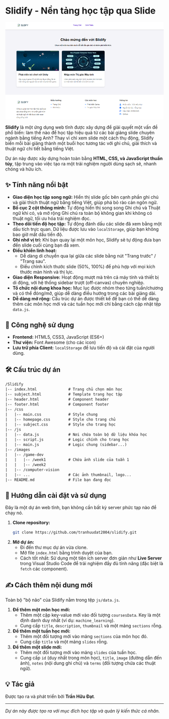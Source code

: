 # Slidify - Nền tảng học tập qua Slide

![Slidify Screenshot](images/index.png) 

**Slidify** là một ứng dụng web tĩnh được xây dựng để giải quyết một vấn đề phổ biến: làm thế nào để học tập hiệu quả từ các bài giảng slide chuyên ngành bằng tiếng Anh? Thay vì chỉ xem slide một cách thụ động, Slidify biến mỗi bài giảng thành một buổi học tương tác với ghi chú, giải thích và thuật ngữ chi tiết bằng tiếng Việt.

Dự án này được xây dựng hoàn toàn bằng **HTML, CSS, và JavaScript thuần túy**, tập trung vào việc tạo ra một trải nghiệm người dùng sạch sẽ, nhanh chóng và hữu ích.

## ✨ Tính năng nổi bật

*   **Giao diện học tập song ngữ:** Hiển thị slide gốc bên cạnh phần ghi chú và giải thích thuật ngữ bằng tiếng Việt, giúp phá bỏ rào cản ngôn ngữ.
*   **Bố cục 2 cột thông minh:** Tự động hiển thị song song Ghi chú và Thuật ngữ khi có, và mở rộng Ghi chú ra toàn bộ không gian khi không có thuật ngữ, tối ưu hóa trải nghiệm đọc.
*   **Theo dõi tiến độ học tập:** Tự động đánh dấu các slide đã xem bằng một dấu tích trực quan. Dữ liệu được lưu vào `localStorage`, giúp bạn không bao giờ mất dấu tiến độ.
*   **Ghi nhớ vị trí:** Khi bạn quay lại một môn học, Slidify sẽ tự động đưa bạn đến slide cuối cùng bạn đã xem.
*   **Điều khiển linh hoạt:**
    *   Dễ dàng di chuyển qua lại giữa các slide bằng nút "Trang trước" / "Trang sau".
    *   Điều chỉnh kích thước slide (50%, 100%) để phù hợp với mọi kích thước màn hình và thị lực.
*   **Giao diện Responsive:** Hoạt động mượt mà trên cả máy tính và thiết bị di động, với hệ thống sidebar trượt (off-canvas) chuyên nghiệp.
*   **Tổ chức nội dung khoa học:** Mục lục được nhóm theo từng tuần/chương và có thể đóng/mở, giúp dễ dàng điều hướng trong các bài giảng dài.
*   **Dễ dàng mở rộng:** Cấu trúc dự án được thiết kế để bạn có thể dễ dàng thêm các môn học mới và các tuần học mới chỉ bằng cách cập nhật tệp `data.js`.

## 🚀 Công nghệ sử dụng

*   **Frontend:** HTML5, CSS3, JavaScript (ES6+)
*   **Thư viện:** Font Awesome (cho các icon)
*   **Lưu trữ phía Client:** `localStorage` để lưu tiến độ và cài đặt của người dùng.

## 🛠️ Cấu trúc dự án

```
/Slidify
|-- index.html              # Trang chủ chọn môn học
|-- subject.html            # Template trang học tập
|-- header.html             # Component header
|-- footer.html             # Component footer
|-- /css
|   |-- main.css            # Style chung
|   |-- homepage.css        # Style cho trang chủ
|   |-- subject.css         # Style cho trang học
|-- /js
|   |-- data.js             # Nơi chứa toàn bộ dữ liệu khóa học
|   |-- script.js           # Logic chính cho trang học
|   |-- main.js             # Logic chung (sidebar...)
|-- /images
|   |-- /game-dev
|   |   |-- /week1          # Chứa ảnh slide của tuần 1
|   |   |-- /week2
|   |-- /computer-vision
|   |-- ...                 # Các ảnh thumbnail, logo...
|-- README.md               # File bạn đang đọc
```

## 🔧 Hướng dẫn cài đặt và sử dụng

Đây là một dự án web tĩnh, bạn không cần bất kỳ server phức tạp nào để chạy nó.

1.  **Clone repository:**
    ```bash
    git clone https://github.com/tranhuudat2004/slidify.git
    ```
2.  **Mở dự án:**
    *   Đi đến thư mục dự án vừa clone.
    *   Mở file `index.html` bằng trình duyệt của bạn.
    *   Cách tốt nhất: Sử dụng một tiện ích server đơn giản như **Live Server** trong Visual Studio Code để trải nghiệm đầy đủ tính năng (đặc biệt là `fetch` các component).

## ✍️ Cách thêm nội dung mới

Toàn bộ "bộ não" của Slidify nằm trong tệp `js/data.js`.

1.  **Để thêm một môn học mới:**
    *   Thêm một cặp key-value mới vào đối tượng `coursesData`. Key là một định danh duy nhất (ví dụ: `machine_learning`).
    *   Cung cấp `title`, `description`, `thumbnail` và một mảng `sections` rỗng.
2.  **Để thêm một tuần học mới:**
    *   Thêm một đối tượng mới vào mảng `sections` của môn học đó.
    *   Cung cấp `title` và một mảng `slides` rỗng.
3.  **Để thêm một slide mới:**
    *   Thêm một đối tượng mới vào mảng `slides` của tuần học.
    *   Cung cấp `id` (duy nhất trong môn học), `title`, `image` (đường dẫn đến ảnh), `notes` (nội dung ghi chú) và `terms` (đối tượng chứa các thuật ngữ).

## 💡 Tác giả

Được tạo ra và phát triển bởi **Trần Hữu Đạt**.

---
*Dự án này được tạo ra với mục đích học tập và quản lý kiến thức cá nhân.*


